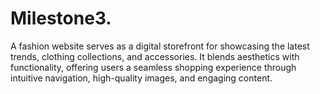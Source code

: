 # Milestone3.
 A fashion website serves as a digital storefront for showcasing the latest trends, clothing collections, and accessories. It blends aesthetics with functionality, offering users a seamless shopping experience through intuitive navigation, high-quality images, and engaging content.
